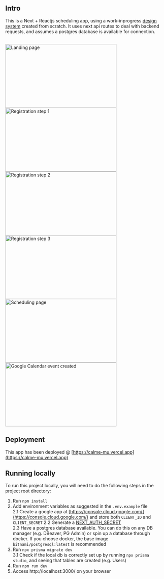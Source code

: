 ## Intro

This is a Next + Reactjs scheduling app, using a work-inprogress [design system](https://www.npmjs.com/package/@celoco-ui/react) created from scratch. It uses next api routes to deal with backend requests, and assumes a postgres database is available for connection.

<br />
<img src="https://i.ibb.co/fxH9PxZ/Screenshot-2023-09-05-at-10-47-58.jpg" alt="Landing page" width="350" height="200"/>
<img src="https://i.ibb.co/CVJxhmD/Screenshot-2023-09-05-at-10-48-55.jpg" alt="Registration step 1" width="350" height="200"/>
<img src="https://i.ibb.co/Hn24262/Screenshot-2023-09-05-at-10-49-08.jpg" alt="Registration step 2" width="350" height="200"/>
<img src="https://i.ibb.co/vJk9Npx/Screenshot-2023-09-05-at-10-49-19.jpg" alt="Registration step 3" width="350" height="200"/> 
<img src="https://i.ibb.co/X3rhx0p/Screenshot-2023-09-05-at-10-52-40.jpg" alt="Scheduling page" width="350" height="200"/>
<img src="https://i.ibb.co/bHnSMgn/Screenshot-2023-09-05-at-10-55-04.jpg" alt="Google Calendar event created" width="350" height="200"/>


## Deployment

This app has been deployed @
[https://calme-mu.vercel.app](https://calme-mu.vercel.app) <br />

## Running locally

To run this project locally, you will need to do the following steps in the project root directory:

1. Run `npm install`
2. Add environment variables as suggested in the `.env.example` file  
2.1 Create a google app at [https://console.cloud.google.com/](https://console.cloud.google.com/) and store both `CLIENT_ID` and `CLIENT_SECRET`
2.2 Generate a [NEXT_AUTH_SECRET](https://next-auth.js.org/configuration/options#nextauth_secret)  
2.3 Have a postgres database available. You can do this on any DB manager (e.g. DBeaver, PG Admin) or spin up a database through docker. If you choose docker, the base image `bitnami/postgresql:latest` is recommended
3. Run `npx prisma migrate dev`  
3.1 Check if the local db is correctly set up by running `npx prisma studio`, and seeing that tables are created (e.g. Users)
4. Run `npm run dev`
5. Access http://localhost:3000/ on your browser